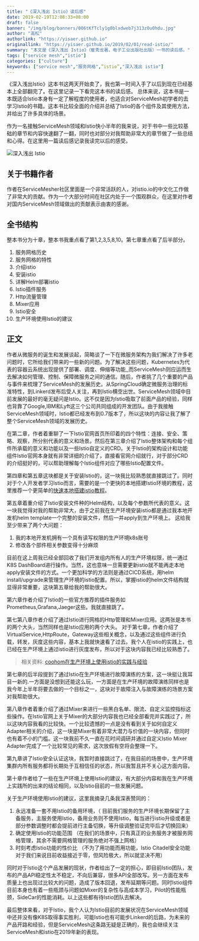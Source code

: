 ```yaml
---
title: "《深入浅出 Istio》读后感"
date: 2019-02-19T12:08:33+08:00
draft: false
banner: "/img/blog/banners/006tKfTcly1g0blxdweb7j313z0u0hdu.jpg"
author: "高松"
authorlink: "https://yisaer.github.io"
originallink: "https://yisaer.github.io/2019/02/01/read-istio/"
summary: "本文是《深入浅出 Istio》（崔秀龙著，电子工业出版社出版）一书的读后感。"
tags: ["service mesh","istio"]
categories: ["culture"]
keywords: ["service mesh","服务网格",”istio”,"深入浅出 istio"]
---
```


《深入浅出Istio》这本书这两天开始卖了，我也第一时间入手了以后到现在已经基本上全部翻完了。在这里记录一下看完这本书的读后感。
总体来说，这本书是一本既适合Istio本身有一定了解程度的使用者，也适合对ServiceMesh初学者的去学习Istio的书籍。这本书比较全面的介绍并总结了Istio的各个组件及其使用方法，并给出了许多具体的场景。

作为一名接触ServiceMesh领域和Istio快小半年的我来说，对于书中一些比较基础的章节和内容快速翻了一翻，同时也对部分对我帮助非常大的章节做了一些总结和心得。在这里用一篇读后感记录我读完以后的感受。

![深入浅出 Istio](https://raw.githubusercontent.com/servicemesher/website/master/content/blog/reading-istio-service-mesh-book/006tKfTcly1g0bjlv5csqj30gf0kfabv.jpg)

## 关于书籍作者

作者在ServiceMesher社区里面是一个非常活跃的人，对istio.io的中文化工作做了非常大的贡献。作为一个大部分时间在社区内处于一个围观群众，在这里对作者对国内ServiceMesh领域做出的贡献表示由衷的感谢。

## 全书结构

整本书分为十章，整本书我重点看了第1,2,3,5,8,10。第七章重点看了后半部分。

1. 服务网格历史
2. 服务网格的特性
3. 介绍istio
4. 安装istio
5. 详解Helm部署istio
6. Istio插件服务
7. Http流量管理
8. Mixer应用
9. Istio安全
10. 生产环境使用Istio的建议

## 正文

作者从微服务的诞生和发展谈起，简略谈了一下在微服务架构为我们解决了许多老问题时，它所给我们带来的一些新的问题。为了解决这些问题，Kubernetes为代表的容器云系统出现提供了部署、调度、伸缩等功能,,而ServiceMesh则应运而生去解决如何管理、控制、保障微服务之间的通信。随后，作者挑了几个重要的产品与事件来梳理了ServiceMesh的发展历史。从SpringCloud确定微服务治理的标准特性，到Linkerd发布后受人关注，再到Istio横空出世。ServiceMesh领域中目前发展的最好的毫无疑问是Istio。这不仅是因为Istio吸取了前面产品的经验，同样也背靠了Google,IBM和Lyft这三个公司共同组成的开发团队。由于我接触ServiceMesh领域时，Istio都已经发布到0.7版本了，所以这块的内容让我了解了整个ServiceMesh领域的发展历史。

在第二章，作者着重聊了一下Istio官网首页所印着的四个特性：连接、安全、策略、观察，所分别代表的意义和场景。然后在第三章介绍了Istio整体架构和每个组件所承载的意义和功能以及一些Istio自定义的CRD。关于Istio的架构设计和功能组件Istio官网本身就有非常详细的介绍了，直接看官网介绍就行，对于部分CRD的介绍挺好的，可以帮助理解每个Istio组件对应了哪些Istio配置文件。

第四章和第五章这块都是关于安装Istio的，这一块我比较熟悉就直接跳过了。同时对于个人开发者学习Istio而言，需要的是一个更快的本地搭建Istio环境的教程，这里推荐一个更简单的[快速本地搭建istio教程](https://github.com/AliyunContainerService/k8s-for-docker-desktop)。

第五章着重介绍了Istio安装文件种的Helm结构，以及每个参数所代表的意义。这一块我觉得对我的帮助非常大，由于之前我在生产环境安装istio都是通过我本地开发机helm template一个完整的安装文件，然后一并apply到生产环境上。
这给我至少带来了两个大问题：

1. 我的本地开发机拥有一个具有读写权限的生产环境k8s账号
2. 修改各个部件相关参数变得十分麻烦

目前在这上周我已经全部回收了我们开发组内所有人的生产环境权限，统一通过K8S DashBoard进行操作。当然，这也意味一旦需要更新istio就不能再走本地apply安装文件的方式。一个更加科学的方法则是通过CICD系统，用helm install/upgrade来管理生产环境的istio配置。所以，掌握istio的helm文件结构就显得非常重要，这块第五章给我的帮助很大。

第六章作者介绍了Istio的一些官方推荐的插件服务如Prometheus,Grafana,Jaeger这些。我就直接跳了。

第七第八章作者介绍了通过Istio进行网格的Http管理和Mixer应用。这两张是本书的两个大头，当然同样也是Istio应用的两个大头。
对于第七章，作者介绍了VirtualService,HttpRoute，Gateway这些相关概念，以及通过这些组件进行负载，转发，灰度这些内容，基本上我就快速看了过去。我个人在istio的实践上，也已经在生产环境上通过istio进行灰度发布，所以对于这块内容我已经比较熟悉了。

> 相关资料: [coohom在生产环境上使用istio的实践与经验](http://www.servicemesher.com/blog/practice-for-coohom-using-istio-in-production/)

第七章的后半段提到了通过Istio在生产环境进行故障演练的方案，这一块挺让我耳目一新的.一方面是没想到还能这么玩，一方面是在生产环境的故障演练同样也是我今年上半年将要去做的一个目标之一，这块对于故障注入与故障演练的场景方案对我帮助很大。

第八章作者着重介绍了通过Mixer来进行一些黑白名单、限流、自定义监控指标这些操作。在Istio官网上关于Mixer的大部分内容我也已经全部看完并实践过了，所以这块内容我看的比较快。一个比较遗憾的一点是没有看到关于如何自定义Adapter相关的介绍，这一块是Mixer有着非常大潜力与价值的一块内容，但同时也有着不小的门槛。这一块我前不久一直在花时间调研并通过自定义Istio Mixer Adapter完成了一个比较常见的需求，这次放假有空将会整理一下。

第九章讲了Istio安全认证这块，我暂时直接跳过了，在我目前的场景中，生产环境集群内所有服务都将长期处于互相信任的状态，所以我暂且并不关心这方面内容。

第十章作者给了一些在生产环境上使用Istio的建议，有大部分内容和我在生产环境上实践所的出来的结论相同，以及Istio目前的一些发展问题。

关于生产环境使用Istio的建议，这里我摘录几条我深表赞同的：

1. 永远准备一套不用Istio的备用环境，（ 目前我们服务的生产环境长期保留了主备服务，主服务使用Istio，备用业务则不使用Istio，每当进行istio升级或者是部分参数调整时都会提前进行主备切换，等升级调整验证完毕后才切换回来）
2. 确定使用Istio的功能范围 （在我们的场景中，只有真正的业务服务才被服务网格管理，其余不需要网格管理的服务绝对不强上网格）
3. 时刻考虑Istio功能的性价比 （不为了用功能而用功能，Istio Citadel安全功能对于我们来说目前收益接近于零，但风险极大，所以就坚决不用）

同时对于Istio这个产品发展的现状，作者给出了一定的担心，即目前Istio团队，发布的产品API稳定性太不稳定，不向后兼容，很多API全部改写。另一方面在发布质量上也出现过比较大的问题，造成了版本回退，发布延期等问题。同时Istio组件目前本身也有着一些瓶颈与问题如Mixer的复杂性与高成本学习，Pilot的性能瓶颈，SideCar的性能消耗。以上这些都有待Istio团队去解决。

最后整体来看，对于Istio，我个人认为Istio目前的发展状况在ServiceMesh领域中还并没有像K8S取得事实胜利，可能Istio也有可能步Linkerd的后路，为未来的产品开路和经验，但是ServiceMesh这条路无疑是正确的，我也会继续关注ServiceMesh和istio在2019年新的表现。

